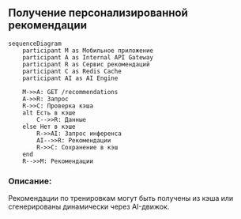 ## Получение персонализированной рекомендации

```mermaid
sequenceDiagram
    participant M as Мобильное приложение
    participant A as Internal API Gateway
    participant R as Сервис рекомендаций
    participant C as Redis Cache
    participant AI as AI Engine

    M->>A: GET /recommendations
    A->>R: Запрос
    R->>C: Проверка кэша
    alt Есть в кэше
        C-->>R: Данные
    else Нет в кэше
        R->>AI: Запрос инференса
        AI-->>R: Рекомендации
        R->>C: Сохранение в кэш
    end
    R-->>M: Рекомендации
```

### Описание:
Рекомендации по тренировкам могут быть получены из кэша или сгенерированы динамически через AI-движок.